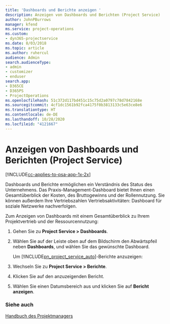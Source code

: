 ```yaml
---
title: 'Dashboards und Berichte anzeigen '
description: Anzeigen von Dashboards und Berichten (Project Service)
author: JohnPBurrows
manager: kfend
ms.service: project-operations
ms.custom:
- dyn365-projectservice
ms.date: 8/03/2018
ms.topic: article
ms.author: ruhercul
audience: Admin
search.audienceType:
- admin
- customizer
- enduser
search.app:
- D365CE
- D365PS
- ProjectOperations
ms.openlocfilehash: 51c372d117bd451c15c75d2a0797c78d7842168e
ms.sourcegitcommit: 4cf1dc1561b92fca4175f0b3813133c5e63ce8e6
ms.translationtype: HT
ms.contentlocale: de-DE
ms.lasthandoff: 10/28/2020
ms.locfileid: "4121667"
---
```

# <a name="view-dashboards-and-reports-project-service"></a>Anzeigen von Dashboards und Berichten (Project Service)

[!INCLUDE[cc-applies-to-psa-app-1x-2x](../includes/cc-applies-to-psa-app-1x-2x.md)]

Dashboards und Berichte ermöglichen ein Verständnis des Status des Unternehmens. Das Praxis-Management-Dashboard bietet Ihnen einen Gesamtüberblick der Kosten, des Bruttogewinns und der Rollennutzung. Sie können außerdem Ihre Vertriebszahlen Vertriebsaktivitäten: Dashboard für soziale Netzwerke nachverfolgen.  
  
 Zum Anzeigen von Dashboards mit einem Gesamtüberblick zu Ihrem Projektvertrieb und der Ressourcennutzung:  
  
1. Gehen Sie zu **Project Service > Dashboards**.  
  
2. Wählen Sie auf der Leiste oben auf dem Bildschirm den Abwärtspfeil neben **Dashboards**, und wählen Sie das gewünschte Dashboard.  
  
   Um [!INCLUDE[pn_project_service_auto](../includes/pn-project-service-auto.md)]-Berichte anzuzeigen:  
  
3. Wechseln Sie zu **Project Service > Berichte**.  
  
4. Klicken Sie auf den anzuzeigenden Bericht.  
  
5. Wählen Sie einen Datumsbereich aus und klicken Sie auf **Bericht anzeigen**.  
  
### <a name="see-also"></a>Siehe auch  
 [Handbuch des Projektmanagers](../psa/project-manager-guide.md)
